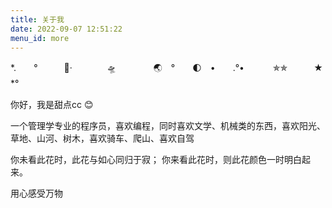 ```yaml
---
title: 关于我
date: 2022-09-07 12:51:22
menu_id: more
---
```


*.　　°　　　　️·　　　　🛸　　　 　🌏　°　　🌓　•　　.°•　　　 ✯✯　　　★　*°　　　　

你好，我是甜点cc 😊

一个管理学专业的程序员，喜欢编程，同时喜欢文学、机械类的东西，喜欢阳光、草地、山河、树木，喜欢骑车、爬山、喜欢自驾

你未看此花时，此花与如心同归于寂；
你来看此花时，则此花颜色一时明白起来。

用心感受万物